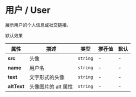 # 用户 / User

展示用户的个人信息或社交链接。

<ex-code name="ex-user-basic">

默认效果

</ex-code>

<ex-code name="ex-user-description"></ex-code>

<ex-code name="ex-user-social"></ex-code>

<ex-footer>

| 属性        | 描述                | 类型     | 推荐值 | 默认 |
| ----------- | ------------------- | -------- | ------ | ---- |
| **src**     | 头像                | `string` | -      | -    |
| **name**    | 用户名              | `string` | -      | -    |
| **text**    | 文字形式的头像      | `string` | -      | -    |
| **altText** | 头像图片的 alt 属性 | `string` | -      | -    |

</ex-footer>
